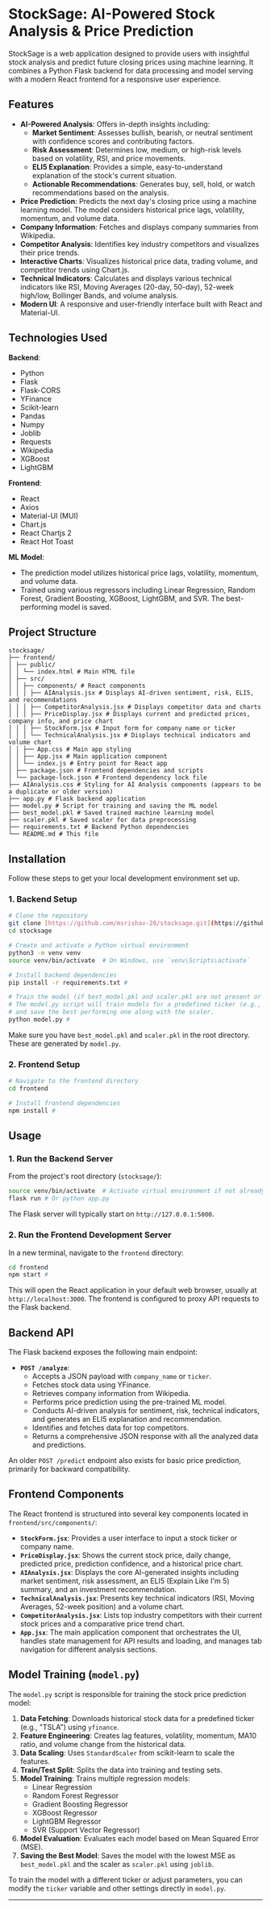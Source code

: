 # StockSage: AI-Powered Stock Analysis & Price Prediction

StockSage is a web application designed to provide users with insightful stock analysis and predict future closing prices using machine learning. It combines a Python Flask backend for data processing and model serving with a modern React frontend for a responsive user experience.

## Features

-   **AI-Powered Analysis**: Offers in-depth insights including:
    * **Market Sentiment**: Assesses bullish, bearish, or neutral sentiment with confidence scores and contributing factors.
    * **Risk Assessment**: Determines low, medium, or high-risk levels based on volatility, RSI, and price movements.
    * **ELI5 Explanation**: Provides a simple, easy-to-understand explanation of the stock's current situation.
    * **Actionable Recommendations**: Generates buy, sell, hold, or watch recommendations based on the analysis.
-   **Price Prediction**: Predicts the next day's closing price using a machine learning model. The model considers historical price lags, volatility, momentum, and volume data.
-   **Company Information**: Fetches and displays company summaries from Wikipedia.
-   **Competitor Analysis**: Identifies key industry competitors and visualizes their price trends.
-   **Interactive Charts**: Visualizes historical price data, trading volume, and competitor trends using Chart.js.
-   **Technical Indicators**: Calculates and displays various technical indicators like RSI, Moving Averages (20-day, 50-day), 52-week high/low, Bollinger Bands, and volume analysis.
-   **Modern UI**: A responsive and user-friendly interface built with React and Material-UI.

## Technologies Used

**Backend**:
* Python
* Flask
* Flask-CORS
* YFinance
* Scikit-learn
* Pandas
* Numpy
* Joblib
* Requests
* Wikipedia
* XGBoost
* LightGBM

**Frontend**:
* React
* Axios
* Material-UI (MUI)
* Chart.js
* React Chartjs 2
* React Hot Toast

**ML Model**:
* The prediction model utilizes historical price lags, volatility, momentum, and volume data.
* Trained using various regressors including Linear Regression, Random Forest, Gradient Boosting, XGBoost, LightGBM, and SVR. The best-performing model is saved.

## Project Structure

```
stocksage/
├── frontend/
│ ├── public/
│ │ └── index.html # Main HTML file
│ ├── src/
│ │ ├── components/ # React components
│ │ │ ├── AIAnalysis.jsx # Displays AI-driven sentiment, risk, ELI5, and recommendations
│ │ │ ├── CompetitorAnalysis.jsx # Displays competitor data and charts
│ │ │ ├── PriceDisplay.jsx # Displays current and predicted prices, company info, and price chart
│ │ │ ├── StockForm.jsx # Input form for company name or ticker
│ │ │ └── TechnicalAnalysis.jsx # Displays technical indicators and volume chart
│ │ ├── App.css # Main app styling
│ │ ├── App.jsx # Main application component
│ │ └── index.js # Entry point for React app
│ ├── package.json # Frontend dependencies and scripts
│ └── package-lock.json # Frontend dependency lock file
├── AIAnalysis.css # Styling for AI Analysis components (appears to be a duplicate or older version)
├── app.py # Flask backend application
├── model.py # Script for training and saving the ML model
├── best_model.pkl # Saved trained machine learning model
├── scaler.pkl # Saved scaler for data preprocessing
├── requirements.txt # Backend Python dependencies
└── README.md # This file
```

## Installation

Follow these steps to get your local development environment set up.

### 1. Backend Setup

```bash
# Clone the repository
git clone [https://github.com/msrishav-28/stocksage.git](https://github.com/msrishav-28/stocksage.git)
cd stocksage

# Create and activate a Python virtual environment
python3 -m venv venv
source venv/bin/activate  # On Windows, use `venv\Scripts\activate`

# Install backend dependencies
pip install -r requirements.txt #

# Train the model (if best_model.pkl and scaler.pkl are not present or need retraining)
# The model.py script will train models for a predefined ticker (e.g., TSLA)
# and save the best performing one along with the scaler.
python model.py #
```
Make sure you have `best_model.pkl` and `scaler.pkl` in the root directory. These are generated by `model.py`.

### 2. Frontend Setup

```bash
# Navigate to the frontend directory
cd frontend

# Install frontend dependencies
npm install #
```

## Usage

### 1. Run the Backend Server

From the project's root directory (`stocksage/`):
```bash
source venv/bin/activate  # Activate virtual environment if not already
flask run # Or python app.py
```
The Flask server will typically start on `http://127.0.0.1:5000`.

### 2. Run the Frontend Development Server

In a new terminal, navigate to the `frontend` directory:
```bash
cd frontend
npm start #
```
This will open the React application in your default web browser, usually at `http://localhost:3000`. The frontend is configured to proxy API requests to the Flask backend.

## Backend API

The Flask backend exposes the following main endpoint:

* **`POST /analyze`**:
    * Accepts a JSON payload with `company_name` or `ticker`.
    * Fetches stock data using YFinance.
    * Retrieves company information from Wikipedia.
    * Performs price prediction using the pre-trained ML model.
    * Conducts AI-driven analysis for sentiment, risk, technical indicators, and generates an ELI5 explanation and recommendation.
    * Identifies and fetches data for top competitors.
    * Returns a comprehensive JSON response with all the analyzed data and predictions.

An older `POST /predict` endpoint also exists for basic price prediction, primarily for backward compatibility.

## Frontend Components

The React frontend is structured into several key components located in `frontend/src/components/`:

* **`StockForm.jsx`**: Provides a user interface to input a stock ticker or company name.
* **`PriceDisplay.jsx`**: Shows the current stock price, daily change, predicted price, prediction confidence, and a historical price chart.
* **`AIAnalysis.jsx`**: Displays the core AI-generated insights including market sentiment, risk assessment, an ELI5 (Explain Like I'm 5) summary, and an investment recommendation.
* **`TechnicalAnalysis.jsx`**: Presents key technical indicators (RSI, Moving Averages, 52-week position) and a volume chart.
* **`CompetitorAnalysis.jsx`**: Lists top industry competitors with their current stock prices and a comparative price trend chart.
* **`App.jsx`**: The main application component that orchestrates the UI, handles state management for API results and loading, and manages tab navigation for different analysis sections.

## Model Training (`model.py`)

The `model.py` script is responsible for training the stock price prediction model:
1.  **Data Fetching**: Downloads historical stock data for a predefined ticker (e.g., "TSLA") using `yfinance`.
2.  **Feature Engineering**: Creates lag features, volatility, momentum, MA10 ratio, and volume change from the historical data.
3.  **Data Scaling**: Uses `StandardScaler` from scikit-learn to scale the features.
4.  **Train/Test Split**: Splits the data into training and testing sets.
5.  **Model Training**: Trains multiple regression models:
    * Linear Regression
    * Random Forest Regressor
    * Gradient Boosting Regressor
    * XGBoost Regressor
    * LightGBM Regressor
    * SVR (Support Vector Regressor)
6.  **Model Evaluation**: Evaluates each model based on Mean Squared Error (MSE).
7.  **Saving the Best Model**: Saves the model with the lowest MSE as `best_model.pkl` and the scaler as `scaler.pkl` using `joblib`.

To train the model with a different ticker or adjust parameters, you can modify the `ticker` variable and other settings directly in `model.py`.

---
